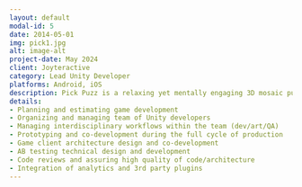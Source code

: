 ```yaml
---
layout: default
modal-id: 5
date: 2014-05-01
img: pick1.jpg
alt: image-alt
project-date: May 2024
client: Joyteractive
category: Lead Unity Developer
platforms: Android, iOS
description: Pick Puzz is a relaxing yet mentally engaging 3D mosaic puzzle experience where each numbered tile reveals a vivid HD image—from landscapes and classic art to playful coloring styles—as you progress. Its intuitive, number‑guided gameplay adapts from simple block puzzles to intricate jigsawscapes, offering creative expression and calming satisfaction for players of all skill levels.
details:
- Planning and estimating game development
- Organizing and managing team of Unity developers
- Managing interdisciplinary workflows within the team (dev/art/QA)
- Prototyping and co-development during the full cycle of production
- Game client architecture design and co-development
- AB testing technical design and development
- Code reviews and assuring high quality of code/architecture
- Integration of analytics and 3rd party plugins
---
```

